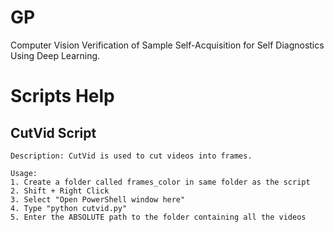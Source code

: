 # GP
Computer Vision Verification of Sample Self-Acquisition for Self Diagnostics Using Deep Learning.

# Scripts Help
## CutVid Script
    
    Description: CutVid is used to cut videos into frames.
    
    Usage:
    1. Create a folder called frames_color in same folder as the script
    2. Shift + Right Click
    3. Select "Open PowerShell window here"
    4. Type "python cutvid.py"
    5. Enter the ABSOLUTE path to the folder containing all the videos
